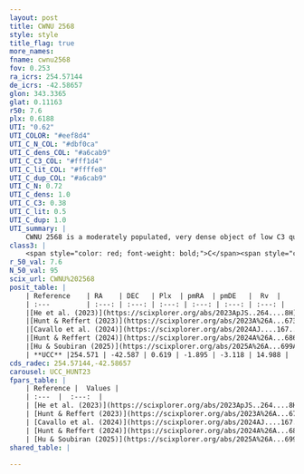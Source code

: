 ```yaml
---
layout: post
title: CWNU 2568
style: style
title_flag: true
more_names: 
fname: cwnu2568
fov: 0.253
ra_icrs: 254.57144
de_icrs: -42.58657
glon: 343.3365
glat: 0.11163
r50: 7.6
plx: 0.6188
UTI: "0.62"
UTI_COLOR: "#eef8d4"
UTI_C_N_COL: "#dbf0ca"
UTI_C_dens_COL: "#a6cab9"
UTI_C_C3_COL: "#fff1d4"
UTI_C_lit_COL: "#ffffe8"
UTI_C_dup_COL: "#a6cab9"
UTI_C_N: 0.72
UTI_C_dens: 1.0
UTI_C_C3: 0.38
UTI_C_lit: 0.5
UTI_C_dup: 1.0
UTI_summary: |
    CWNU 2568 is a moderately populated, very dense object of low C3 quality. It was recently reported but it is moderately studied in the literature.
class3: |
    <span style="color: red; font-weight: bold;">C</span><span style="color: #FFC300; font-weight: bold;">B</span>
r_50_val: 7.6
N_50_val: 95
scix_url: CWNU%202568
posit_table: |
    | Reference    | RA    | DEC   | Plx  | pmRA  | pmDE   |  Rv  |
    | :---         | :---: | :---: | :---: | :---: | :---: | :---: |
    |[He et al. (2023)](https://scixplorer.org/abs/2023ApJS..264....8H) | 254.573 | -42.589 | 0.629 | -1.922 | -3.117 | 14.19 |
    |[Hunt & Reffert (2023)](https://scixplorer.org/abs/2023A%26A...673A.114H) | 254.593 | -42.613 | 0.611 | -1.876 | -3.097 | 16.815 |
    |[Cavallo et al. (2024)](https://scixplorer.org/abs/2024AJ....167...12C) | 254.575 | -42.595 | 0.613 | -- | -- | -- |
    |[Hunt & Reffert (2024)](https://scixplorer.org/abs/2024A%26A...686A..42H) | 254.593 | -42.613 | 0.611 | -1.876 | -3.097 | 16.815 |
    |[Hu & Soubiran (2025)](https://scixplorer.org/abs/2025A%26A...699A.246H) | 254.575 | -42.595 | -- | -- | -- | -- |
    | **UCC** |254.571 | -42.587 | 0.619 | -1.895 | -3.118 | 14.988 | 
cds_radec: 254.57144,-42.58657
carousel: UCC_HUNT23
fpars_table: |
    | Reference |  Values |
    | :---  |  :---:  |
    | [He et al. (2023)](https://scixplorer.org/abs/2023ApJS..264....8H) | `A0=3.3, m-M=10.8, logAge=9.15` |
    | [Hunt & Reffert (2023)](https://scixplorer.org/abs/2023A%26A...673A.114H) | `AV50=3.531, diffAV50=2.704, MOD50=10.942, logAge50=8.918` |
    | [Cavallo et al. (2024)](https://scixplorer.org/abs/2024AJ....167...12C) | `AV50=3.22, dMod50=10.92, logAge50=9.4, [Fe/H]50=-0.39` |
    | [Hunt & Reffert (2024)](https://scixplorer.org/abs/2024A%26A...686A..42H) | `MassJ=536.674` |
    | [Hu & Soubiran (2025)](https://scixplorer.org/abs/2025A%26A...699A.246H) | `MA22=-0.13, MA23f=-0.1, MA23g=0.1, MZ23=-0.29, MK24=-0.11, MF24=0.04` |
shared_table: |
    
---
```

